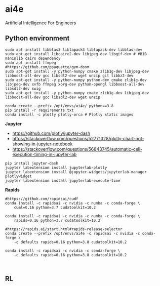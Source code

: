 # ai4e
Artificial Intelligence For Engineers


## Python environment

```
sudo apt install libblas3 liblapack3 liblapack-dev libblas-dev
sudo apt-get install libcairo2-dev libjpeg-dev libgif-dev # #B1B maninlib cairo dependency
sudo apt install ffmpeg
#https://github.com/ppaquette/gym-doom
sudo apt-get install -y python-numpy cmake zlib1g-dev libjpeg-dev libboost-all-dev gcc libsdl2-dev wget unzip git libbz2-dev
sudo apt-get install -y python-numpy python-dev cmake zlib1g-dev libjpeg-dev xvfb ffmpeg xorg-dev python-opengl libboost-all-dev libsdl2-dev swig
sudo apt-get install -y python-numpy cmake zlib1g-dev libjpeg-dev libboost-all-dev gcc libsdl2-dev wget unzip

conda create --prefix /opt/envs/ai4e/ python==3.8
pip install -r requirements.txt
conda install -c plotly plotly-orca # Plotly static images

```


**Jupyter**

- https://github.com/plotly/jupyter-dash
- https://stackoverflow.com/questions/52771328/plotly-chart-not-showing-in-jupyter-notebook
- https://stackoverflow.com/questions/56843745/automatic-cell-execution-timing-in-jupyter-lab
```
pip install jupyter-dash
jupyter labextension install jupyterlab-plotly
jupyter labextension install @jupyter-widgets/jupyterlab-manager plotlywidget
jupyter labextension install jupyterlab-execute-time
```


**Rapids**

```
#https://github.com/rapidsai/cudf
conda install -c rapidsai -c nvidia -c numba -c conda-forge \
    cuml=0.16 python=3.7 cudatoolkit=10.2

conda install -c rapidsai -c nvidia -c numba -c conda-forge \
    rapids=0.16 python=3.7 cudatoolkit=10.2

#https://rapids.ai/start.html#rapids-release-selector
conda create --prefix /opt/envs/ai4e -c rapidsai -c nvidia -c conda-forge \
    -c defaults rapids=0.16 python=3.8 cudatoolkit=10.2

conda install -c rapidsai -c nvidia -c conda-forge \
    -c defaults rapids=0.16 python=3.8 cudatoolkit=10.2



```

## RL

```

```
